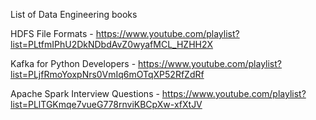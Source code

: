 List of Data Engineering books


HDFS File Formats - https://www.youtube.com/playlist?list=PLtfmIPhU2DkNDbdAvZ0wyafMCL_HZHH2X


Kafka for Python Developers - https://www.youtube.com/playlist?list=PLjfRmoYoxpNrs0VmIq6mOTqXP52RfZdRf



Apache Spark Interview Questions  - https://www.youtube.com/playlist?list=PLlTGKmqe7vueG778rnviKBCpXw-xfXtJV
